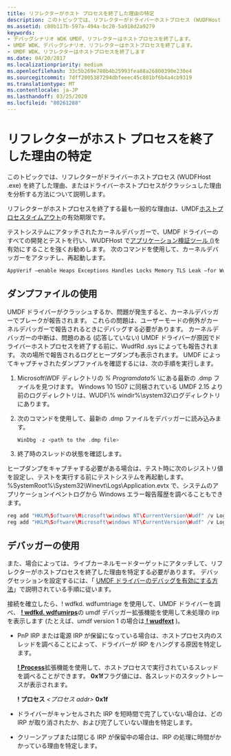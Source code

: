 ```yaml
---
title: リフレクターがホスト プロセスを終了した理由の特定
description: このトピックでは、リフレクターがドライバーホストプロセス (WUDFHost .exe) を終了した理由を分析する方法について説明します。
ms.assetid: c80b117b-597a-494a-bc28-5a918d2a9279
keywords:
- デバッグシナリオ WDK UMDF、リフレクターはホストプロセスを終了します。
- UMDF WDK、デバッグシナリオ、リフレクターはホストプロセスを終了します。
- UMDF WDK、リフレクターはホストプロセスを終了します
ms.date: 04/20/2017
ms.localizationpriority: medium
ms.openlocfilehash: 33c5b269e780b4b25993fea88a26800390e230e4
ms.sourcegitcommit: 7dff2005387294dbfeeec45c801bf6b4a4cb9319
ms.translationtype: MT
ms.contentlocale: ja-JP
ms.lasthandoff: 03/25/2020
ms.locfileid: "80261288"
---
```

# <a name="determining-why-the-reflector-terminated-the-host-process"></a>リフレクターがホスト プロセスを終了した理由の特定


このトピックでは、リフレクターがドライバーホストプロセス (WUDFHost .exe) を終了した理由、またはドライバーホストプロセスがクラッシュした理由を分析する方法について説明します。

リフレクターがホストプロセスを終了する最も一般的な理由は、UMDF[ホストプロセスタイムアウト](how-umdf-enforces-time-outs.md)の有効期限です。

テストシステムにアタッチされたカーネルデバッガーで、UMDF ドライバーのすべての開発とテストを行い、WUDFHost で[アプリケーション検証ツール ()](../debugger/debugger-download-tools.md)を有効にすることを強くお勧めします。 次のコマンドを使用して、カーネルデバッガーをアタッチし、再起動します。

```cpp
AppVerif –enable Heaps Exceptions Handles Locks Memory TLS Leak –for WudfHost.exe
```

## <a name="using-dump-files"></a>ダンプファイルの使用


UMDF ドライバーがクラッシュするか、問題が発生すると、カーネルデバッガーでブレークが報告されます。 これらの問題は、ユーザーモードの例外がカーネルデバッガーで報告されるときにデバッグする必要があります。 カーネルデバッガーの中断は、問題のある (応答していない) UMDF ドライバーが原因でドライバーホストプロセスを終了する前に、WudfRd .sys によっても報告されます。 次の場所で報告されるログとヒープダンプも表示されます。 UMDF によってキャプチャされたダンプファイルを確認するには、次の手順を実行します。

1.  Microsoft\\WDF ディレクトリの *% Programdata%* \\にある最新の .dmp ファイルを見つけます。
    Windows 10 1507 に同梱されている UMDF 2.15 より前のログディレクトリは、WUDF\\% windir%\\system32\\ログディレクトリにあります。

2.  次のコマンドを使用して、最新の .dmp ファイルをデバッガーに読み込みます。
    ```cpp
    WinDbg -z <path to the .dmp file>
    ```

3.  終了時のスレッドの状態を確認します。

ヒープダンプをキャプチャする必要がある場合は、テスト時に次のレジストリ値を設定し、テストを実行する前にテストシステムを再起動します。 %SystemRoot%\System32\Winevt\Logs\Application.evtx で、システムのアプリケーションイベントログから Windows エラー報告履歴を調べることもできます。 

```cpp
reg add "HKLM\Software\Microsoft\windows NT\CurrentVersion\Wudf" /v LogMinidumpType /t REG_DWORD /d 0x1122
reg add "HKLM\Software\Microsoft\windows NT\CurrentVersion\Wudf" /v LogEnable /t REG_DWORD /d 1 
```

## <a name="using-the-debugger"></a>デバッガーの使用

また、場合によっては、ライブカーネルモードターゲットにアタッチして、リフレクターがホストプロセスを終了した理由を特定する必要があります。 デバッグセッションを設定するには、「 [UMDF ドライバーのデバッグを有効にする方法](enabling-a-debugger.md#kd)」で説明されている手順に従います。

接続を確立したら、! wdfkd. wdfumtriage を使用して、UMDF ドライバーを調べ、 [ **! wdfkd. wdfumirps**](https://docs.microsoft.com/windows-hardware/drivers/debugger/-wdfkd-wdfumirps)の umdf デバッガー拡張機能を使用して未処理の irp を表示します (たとえば、umdf version 1 の場合は[ **! wudfext**](https://docs.microsoft.com/windows-hardware/drivers/debugger/-wudfext-umirps) )。

-   PnP IRP または電源 IRP が保留になっている場合は、ホストプロセス内のスレッドを調べることによって、ドライバーが IRP をハングする原因を特定します。

    [ **! Process**](https://docs.microsoft.com/windows-hardware/drivers/debugger/-process)拡張機能を使用して、ホストプロセスで実行されているスレッドを調べることができます。 **0x1f**フラグ値には、各スレッドのスタックトレースが表示されます。

    **! プロセス** *&lt;プロセス addr&gt;* **0x1f**

-   ドライバーがキャンセルされた IRP を短時間で完了していない場合は、どの IRP が取り消されたか、および完了していない理由を特定します。
-   クリーンアップまたは閉じる IRP が保留中の場合は、IRP の処理に時間がかかっている理由を特定します。

 

 
